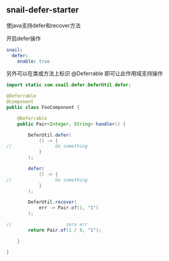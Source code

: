 ## snail-defer-starter 

使java支持defer和recover方法

开启defer操作

```yaml
snail:
  defer:
    enable: true
```
另外可以在类或方法上标识 @Deferrable 即可让此作用域支持操作


```java
import static com.snail.defer.DeferUtil.defer;

@Deferrable
@Component
public class FooComponent {

    @Deferrable
    public Pair<Integer, String> handler() {

        DeferUtil.defer(
            () -> {
//                do something
            }
        );

        defer(
            () -> {
//                do something
            }
        );

        DeferUtil.recover(
            err -> Pair.of(1, "1")
        );

//                    zero err
        return Pair.of(1 / 0, "1");

    }

}
```